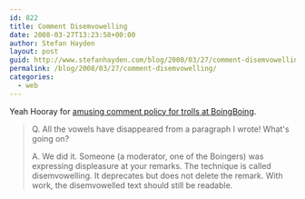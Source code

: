 ```yaml
---
id: 822
title: Comment Disemvowelling
date: 2008-03-27T13:23:58+00:00
author: Stefan Hayden
layout: post
guid: http://www.stefanhayden.com/blog/2008/03/27/comment-disemvowelling/
permalink: /blog/2008/03/27/comment-disemvowelling/
categories:
  - web
---
```

Yeah Hooray for <a href="http://www.boingboing.net/2008/03/27/boing-boings-moderat.html">amusing comment policy for trolls at BoingBoing</a>.
<blockquote> Q. All the vowels have disappeared from a paragraph I wrote! What's going on?

A. We did it. Someone (a moderator, one of the Boingers) was expressing displeasure at your remarks. The technique is called disemvowelling. It deprecates but does not delete the remark. With work, the disemvowelled text should still be readable.</blockquote>
